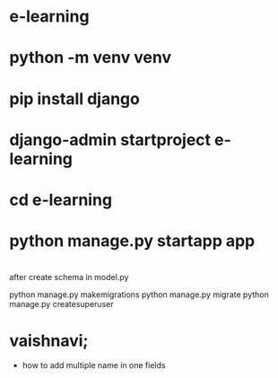 # e-learning

# python -m venv venv
# pip install django
# django-admin startproject e-learning
# cd e-learning
# python manage.py startapp app
# 

after create schema in model.py

python manage.py makemigrations
python manage.py migrate
python manage.py createsuperuser

# vaishnavi;
- how to add multiple name in one fields
